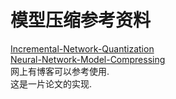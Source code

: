 # 模型压缩参考资料    

[Incremental-Network-Quantization](https://github.com/Zhouaojun/Incremental-Network-Quantization.git)   
[Neural-Network-Model-Compressing](https://github.com/l1a0t1n9/Neural-Network-Model-Compressing.git)   
网上有博客可以参考使用.    
这是一片论文的实现.   